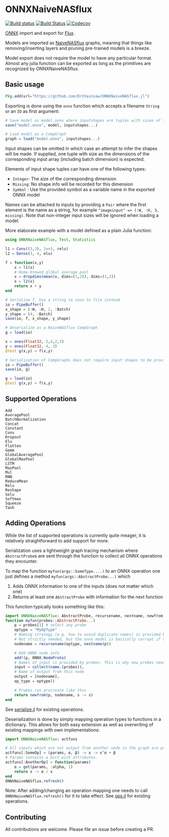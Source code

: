 # ONNXNaiveNASflux

[![Build status](https://github.com/DrChainsaw/ONNXNaiveNASflux.jl/workflows/CI/badge.svg?branch=master)](https://github.com/DrChainsaw/ONNXNaiveNASflux.jl/actions)
[![Build Status](https://ci.appveyor.com/api/projects/status/github/DrChainsaw/ONNXNaiveNASflux.jl?svg=true)](https://ci.appveyor.com/project/DrChainsaw/ONNXNaiveNASflux-jl)
[![Codecov](https://codecov.io/gh/DrChainsaw/ONNXNaiveNASflux.jl/branch/master/graph/badge.svg)](https://codecov.io/gh/DrChainsaw/ONNXNaiveNASflux.jl)

[ONNX](https://onnx.ai) import and export for [Flux](https://github.com/FluxML/Flux.jl).

Models are imported as [NaiveNASflux](https://github.com/DrChainsaw/NaiveNASflux.jl) graphs, meaning that things like removing/inserting layers and pruning pre-trained models is a breeze.

Model export does not require the model to have any particular format. Almost any julia function can be exported as long as the primitives are recognized by ONNXNaiveNASflux. 

## Basic usage

```julia
Pkg.add(url="https://github.com/DrChainsaw/ONNXNaiveNASflux.jl")
```

Exporting is done using the `onnx` function which accepts a filename `String` or an `IO` as first argument:

```julia
# Save model as model.onnx where inputshapes are tuples with sizes of input.
save("model.onnx", model, inputshapes...)

# Load model as a CompGraph
graph = load("model.onnx", inputshapes...)
```
Input shapes can be omitted in which case an attempt to infer the shapes will be made. If supplied, one tuple with size as the dimensions of the corresponding input array (including batch dimension) is expected. 

Elements of input shape tuples can have one of the following types:
* `Integer`: The size of the corresponding dimension
* `Missing`: No shape info will be recorded for this dimension
* `Symbol` : Use the provided symbol as a variable name in the exported ONNX model

Names can be attached to inputs by providing a `Pair` where the first element is the name as a string, for example `"imageinput" => (:W, :H, 3, missing)`. Note that non-integer input sizes will be ignored when loading a model.

More elaborate example with a model defined as a plain Julia function:

```julia
using ONNXNaiveNASflux, Test, Statistics

l1 = Conv((3,3), 2=>3, relu)
l2 = Dense(3, 4, elu)

f = function(x,y)
    x = l1(x)
    # Home-brewed global average pool
    x = dropdims(mean(x, dims=(1,2)), dims=(1,2))
    x = l2(x)
    return x + y
end

# Serialize f. Use a string to save to file instead
io = PipeBuffer()
x_shape = (:W, :H, 2, :Batch)
y_shape = (4, :Batch)
save(io, f, x_shape, y_shape)

# Deserialize as a NaiveNASflux CompGraph
g = load(io)

x = ones(Float32, 5,4,2,3)
y = ones(Float32, 4, 3)
@test g(x,y) ≈ f(x,y)

# Serialization of CompGraphs does not require input shapes to be provided as they can be inferred.
io = PipeBuffer()
save(io, g)

g = load(io)
@test g(x,y) ≈ f(x,y)
```

## Supported Operations

```
Add
AveragePool
BatchNormalization
Concat
Constant
Conv
Dropout
Elu
Flatten
Gemm
GlobalAveragePool
GlobalMaxPool
LSTM
MaxPool
Mul
RNN
ReduceMean
Relu
Reshape
Selu
Softmax
Squeeze
Tanh
```

## Adding Operations

While the list of supported operations is currently quite meager, it is relatively straightforward to add support for more.

Serialization uses a lightweight graph tracing mechanism where `AbstractProbe`s are sent through the function to collect all ONNX operations they encounter.

To map the function `myfun(args::SomeType....)` to an ONNX operation one just defines a method `myfun(args::AbstractProbe...)` which
1. Adds ONNX information to one of the inputs (does not matter which one)
2. Returns at least one `AbstractProbe` with information for the next function

This function typically looks something like this:

```julia
import ONNXNaiveNASflux: AbstractProbe, recursename, nextname, newfrom, add!, name
function myfun(probes::AbstractProbe...)
    p = probes[1] # select any probe
    optype = "MyOpType"
    # Naming strategy (e.g. how to avoid duplicate names) is provided by the probe
    # Not strictly needed, but the onnx model is basically corrupt if duplicates exist
    nodename = recursename(optype, nextname(p))

    # Add ONNX node info
    add!(p, ONNX.NodeProto(
    # Names of input is provided by probes. This is why new probes need to be provided as output
    input = collect(name.(probes)),
    # Name of output from this node
    output = [nodename],
    op_type = optype))

    # Probes can procreate like this
    return newfrom(p, nodename, s -> s)
end
```
See [serialize.jl](src/serialize/serialize.jl) for existing operations.


Deserialization is done by simply mapping operation types to functions in a dictionary. This allows for both easy extension as well as overwriting of existing mappings with own implementations:

```julia
import ONNXNaiveNASflux: actfuns

# All inputs which are not output from another node in the graph are provided in the method call
actfuns[:SomeOp] = (params, α, β) -> x -> x^α + β
# Params contains a Dict with attributes.
actfuns[:AnotherOp] = function(params)
    α = get(params, :alpha, 1)
    return x -> α / x
end
ONNXNaiveNASflux.refresh()
```
Note: After adding/changing an operation mapping one needs to call `ONNXNaiveNASflux.refresh()` for it to take effect.
See [ops.jl](src/deserialize/ops.jl) for existing operations.


## Contributing

All contributions are welcome. Please file an issue before creating a PR.
